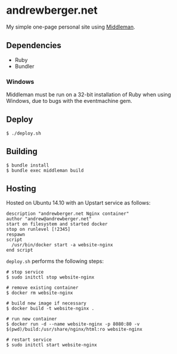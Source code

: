 # andrewberger.net
My simple one-page personal site using [Middleman](https://middlemanapp.com/).

## Dependencies
- Ruby
- Bundler

### Windows
Middleman must be run on a 32-bit installation of Ruby when using Windows, due to bugs with the eventmachine gem.

## Deploy
```
$ ./deploy.sh
```

## Building
```
$ bundle install
$ bundle exec middleman build
```

## Hosting
Hosted on Ubuntu 14.10 with an Upstart service as follows:

```
description "andrewberger.net Nginx container"
author "andrew@andrewberger.net"
start on filesystem and started docker
stop on runlevel [!2345]
respawn
script
  /usr/bin/docker start -a website-nginx
end script
```

`deploy.sh` performs the following steps:

```
# stop service
$ sudo initctl stop website-nginx

# remove existing container
$ docker rm website-nginx

# build new image if necessary
$ docker build -t website-nginx .

# run new container
$ docker run -d --name website-nginx -p 8080:80 -v $(pwd)/build:/usr/share/nginx/html:ro website-nginx

# restart service
$ sudo initctl start website-nginx
```
